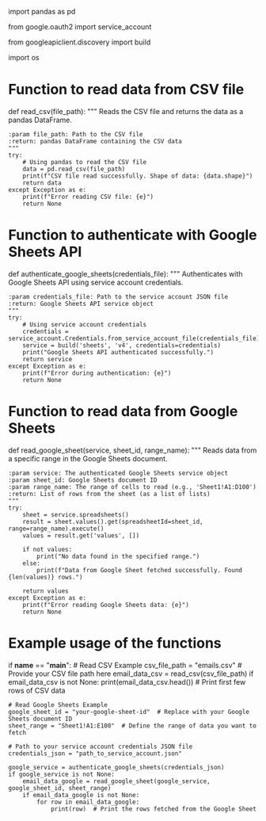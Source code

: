 import pandas as pd

from google.oauth2 import service_account

from googleapiclient.discovery import build

import os

# Function to read data from CSV file
def read_csv(file_path):
    """
    Reads the CSV file and returns the data as a pandas DataFrame.
    
    :param file_path: Path to the CSV file
    :return: pandas DataFrame containing the CSV data
    """
    try:
        # Using pandas to read the CSV file
        data = pd.read_csv(file_path)
        print(f"CSV file read successfully. Shape of data: {data.shape}")
        return data
    except Exception as e:
        print(f"Error reading CSV file: {e}")
        return None


# Function to authenticate with Google Sheets API
def authenticate_google_sheets(credentials_file):
    """
    Authenticates with Google Sheets API using service account credentials.
    
    :param credentials_file: Path to the service account JSON file
    :return: Google Sheets API service object
    """
    try:
        # Using service account credentials
        credentials = service_account.Credentials.from_service_account_file(credentials_file)
        service = build('sheets', 'v4', credentials=credentials)
        print("Google Sheets API authenticated successfully.")
        return service
    except Exception as e:
        print(f"Error during authentication: {e}")
        return None


# Function to read data from Google Sheets
def read_google_sheet(service, sheet_id, range_name):
    """
    Reads data from a specific range in the Google Sheets document.
    
    :param service: The authenticated Google Sheets service object
    :param sheet_id: Google Sheets document ID
    :param range_name: The range of cells to read (e.g., 'Sheet1!A1:D100')
    :return: List of rows from the sheet (as a list of lists)
    """
    try:
        sheet = service.spreadsheets()
        result = sheet.values().get(spreadsheetId=sheet_id, range=range_name).execute()
        values = result.get('values', [])
        
        if not values:
            print("No data found in the specified range.")
        else:
            print(f"Data from Google Sheet fetched successfully. Found {len(values)} rows.")
        
        return values
    except Exception as e:
        print(f"Error reading Google Sheets data: {e}")
        return None


# Example usage of the functions
if __name__ == "__main__":
    # Read CSV Example
    csv_file_path = "emails.csv"  # Provide your CSV file path here
    email_data_csv = read_csv(csv_file_path)
    if email_data_csv is not None:
        print(email_data_csv.head())  # Print first few rows of CSV data

    # Read Google Sheets Example
    google_sheet_id = "your-google-sheet-id"  # Replace with your Google Sheets document ID
    sheet_range = "Sheet1!A1:E100"  # Define the range of data you want to fetch
    
    # Path to your service account credentials JSON file
    credentials_json = "path_to_service_account.json"
    
    google_service = authenticate_google_sheets(credentials_json)
    if google_service is not None:
        email_data_google = read_google_sheet(google_service, google_sheet_id, sheet_range)
        if email_data_google is not None:
            for row in email_data_google:
                print(row)  # Print the rows fetched from the Google Sheet
